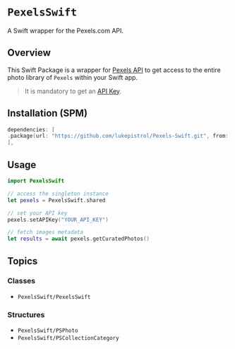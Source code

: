 # ``PexelsSwift``

A Swift wrapper for the Pexels.com API.

## Overview

This Swift Package is a wrapper for [Pexels API](https://www.pexels.com/api) to get access to the entire photo library of `Pexels` within your Swift app.

> It is mandatory to get an [API Key](https://www.pexels.com/api).

## Installation (SPM)

```swift
dependencies: [
.package(url: "https://github.com/lukepistrol/Pexels-Swift.git", from: "0.1.0")
],
```

## Usage

```swift
import PexelsSwift

// access the singleton instance
let pexels = PexelsSwift.shared

// set your API key
pexels.setAPIKey("YOUR_API_KEY")

// fetch images metadata
let results = await pexels.getCuratedPhotos()
```

## Topics

### Classes

- ``PexelsSwift/PexelsSwift``

### Structures

- ``PexelsSwift/PSPhoto``
- ``PexelsSwift/PSCollectionCategory``
